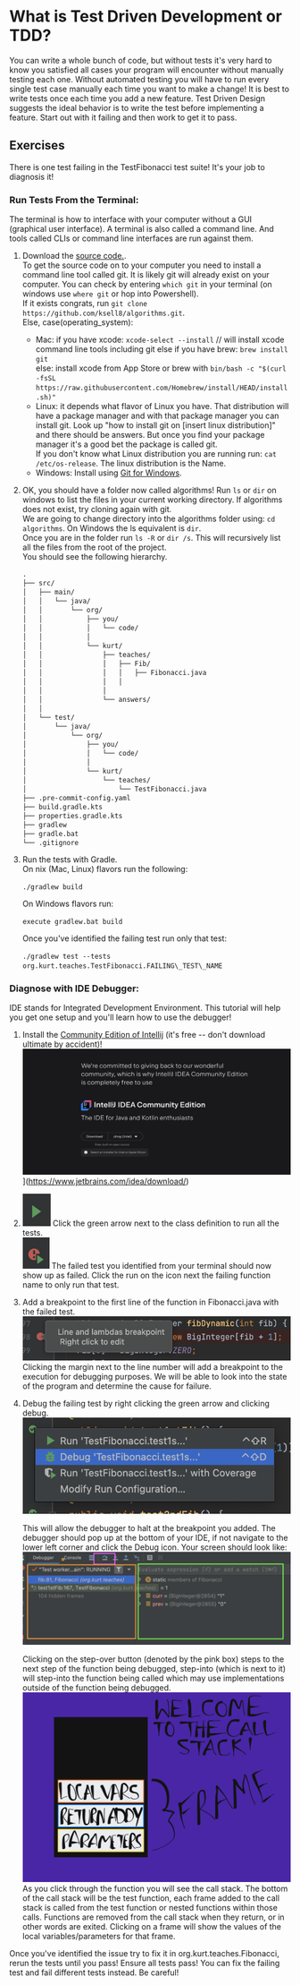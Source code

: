 What is Test Driven Development or TDD? 
========================================

You can write a whole bunch of code, but without tests it's very hard to know you satisfied all cases your program will encounter without manually testing each one. Without automated testing you will have to run every single test case manually each time you want to make a change! It is best to write tests once each time you add a new feature. Test Driven Design suggests the ideal behavior is to write the test before implementing a feature. Start out with it failing and then work to get it to pass.

Exercises
---------

There is one test failing in the TestFibonacci test suite! It's your job to diagnosis it!

### Run Tests From the Terminal:

The terminal is how to interface with your computer without a GUI (graphical user interface). A terminal is also called a command line. And tools called CLIs or command line interfaces are run against them.

1.  Download the [source code.](https://github.com/ksell8/algorithms.git).  
    To get the source code on to your computer you need to install a command line tool called git. It is likely git will already exist on your computer. You can check by entering `which git` in your terminal (on windows use `where git` or hop into Powershell).  
    If it exists congrats, run `git clone https://github.com/ksell8/algorithms.git`.  
    Else, case(operating_system):
    *   Mac: if you have xcode: `xcode-select --install` // will install xcode command line tools including git 
        else if you have brew: `brew install git`  
        else: install xcode from App Store or brew with `bin/bash -c "$(curl -fsSL https://raw.githubusercontent.com/Homebrew/install/HEAD/install.sh)"`
    *   Linux: it depends what flavor of Linux you have. That distribution will have a package manager and with that package manager you can install git. Look up "how to install git on [insert linux distribution]" and there should be answers. But once you find your package manager it's a good bet the package is called git.  
        If you don't know what Linux distribution you are running run: `cat /etc/os-release`. The linux distribution is the Name.
    *   Windows: Install using [Git for Windows](https://gitforwindows.org/).
2.  OK, you should have a folder now called algorithms! Run `ls` or `dir` on windows to list the files in your current working directory. If algorithms does not exist, try cloning again with git.  
    We are going to change directory into the algorithms folder using: `cd algorithms`. On Windows the ls equivalent is `dir`.  
    Once you are in the folder run `ls -R` or `dir /s`. This will recursively list all the files from the root of the project.  
    You should see the following hierarchy.

    ```
    .
    ├── src/
    │   ├── main/
    │   │   └── java/
    │   │       └── org/
    │   │           ├── you/
    │   │           │   └── code/
    │   │           │      
    │   │           └── kurt/
    │   │               ├── teaches/
    │   │               │   ├── Fib/
    │   │               │   │   ├── Fibonacci.java
    │   │               │   │   
    │   │               │   
    │   │               └── answers/
    │   │                   
    │   └── test/
    │       └── java/
    │           └── org/
    │               ├── you/
    │               │   └── code/
    │               │       
    │               └── kurt/
    │                   └── teaches/
    │                       └── TestFibonacci.java
    ├── .pre-commit-config.yaml
    ├── build.gradle.kts
    ├── properties.gradle.kts
    ├── gradlew
    ├── gradle.bat
    └── .gitignore
    ```

3.  Run the tests with Gradle.  
    On nix (Mac, Linux) flavors run the following:

    `./gradlew build`

    On Windows flavors run:

    `execute gradlew.bat build`

    Once you've identified the failing test run only that test:

    `./gradlew test --tests org.kurt.teaches.TestFibonacci.FAILING\_TEST\_NAME`

### Diagnose with IDE Debugger:

IDE stands for Integrated Development Environment. This tutorial will help you get one setup and you'll learn how to use the debugger!

1.  Install the [Community Edition of Intellij](https://www.jetbrains.com/idea/download/) (it's free -- don't download ultimate by accident)!  
    ![screenshot-CE](../img/Intellij-IDEA-CE.png)](https://www.jetbrains.com/idea/download/)

2.  ![green-arrow](../img/green-means-go.png) Click the green arrow next to the class definition to run all the tests.  
    ![failed-run](../img/failed-run.png) The failed test you identified from your terminal should now show up as failed. Click the run on the icon next the failing function name to only run that test.
3.  Add a breakpoint to the first line of the function in Fibonacci.java with the failed test.  
    ![breakpoint](../img/breakpoint.png)  
    Clicking the margin next to the line number will add a breakpoint to the execution for debugging purposes. We will be able to look into the state of the program and determine the cause for failure.

4.  Debug the failing test by right clicking the green arrow and clicking debug. ![run-debugger](../img/run-debugger.png)

    This will allow the debugger to halt at the breakpoint you added. The debugger should pop up at the bottom of your IDE, if not navigate to the lower left corner and click the Debug icon. Your screen should look like: ![run-debugger](../img/debugger.png)

    Clicking on the step-over button (denoted by the pink box) steps to the next step of the function being debugged, step-into (which is next to it) will step-into the function being called which may use implementations outside of the function being debugged.  
    ![welcome-to-the-call-stack](../img/call-stack.png)  
    As you click through the function you will see the call stack.  The bottom of the call stack will be the test function, each frame added to the call stack is
    called from the test function or nested functions within those calls.  Functions are removed from the call stack when they return, or in other words are exited.  Clicking on a frame will show the values of the local variables/parameters for that frame.


Once you've identified the issue try to fix it in org.kurt.teaches.Fibonacci, rerun the tests until you pass! Ensure all tests pass! You can fix the failing test and fail different tests instead. Be careful!